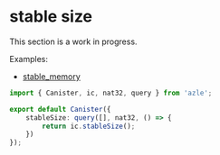 # stable size

This section is a work in progress.

Examples:

-   [stable_memory](https://github.com/demergent-labs/azle/tree/main/examples/stable_memory)

```typescript
import { Canister, ic, nat32, query } from 'azle';

export default Canister({
    stableSize: query([], nat32, () => {
        return ic.stableSize();
    })
});
```
